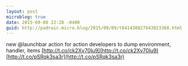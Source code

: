 ```yaml
---
layout: post
microblog: true
date: 2015-09-08 22:28 -0400
guid: http://padraic.micro.blog/2015/09/09/t641438027643023360.html
---
```

new @launchbar action for action developers to dump environment, handler, items [http://t.co/ck2Xv70lu9](http://t.co/ck2Xv70lu9) [http://t.co/pSRqk3sa3r](http://t.co/pSRqk3sa3r)
